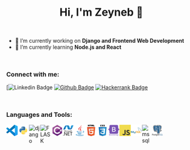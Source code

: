 
<h1 align="center">Hi, I'm Zeyneb 👋</h1>

<br />

- 🔭 I’m currently working on **Django and Frontend Web Development**
- 🌱 I’m currently learning **Node.js and React**  

<br />

<h3 align="left">Connect with me:</h3>

[![Linkedin Badge](https://www.linkedin.com/in/zeynep-esra-%C3%B6zt%C3%BCrk-aab75b1a2/)   [![Github Badge](https://img.shields.io/badge/GitHub-100000?style=for-the-badge&logo=github&logoColor=white)](https://github.com/zeynebesra/)   [![Hackerrank Badge](https://img.shields.io/badge/-Hackerrank-2EC866?style=for-the-badge&logo=HackerRank&logoColor=white)](https://www.hackerrank.com/zeynebesraozturk) 

<br />

<h3 align="left">Languages and Tools:</h3>

<img align="left" alt="Visual Studio Code" width="30px" src="https://raw.githubusercontent.com/github/explore/80688e429a7d4ef2fca1e82350fe8e3517d3494d/topics/visual-studio-code/visual-studio-code.png" />

<img align="left" alt="Python" width="30px" src="https://raw.githubusercontent.com/github/explore/cebd63002168a05a6a642f309227eefeccd92950/topics/python/python.png" />

<img align="left" alt="django" width="30px" src="https://avatars.githubusercontent.com/u/27804?s=200&v=4" />

<img align="left" alt="FLASK" width="30px" src="https://banner2.cleanpng.com/20180508/qyw/kisspng-flask-python-web-framework-web-application-tutoria-5af1dbb70b6430.1030595115257998630467.jpg" />

<img align="left" alt="csharp" width="30px" src="https://raw.githubusercontent.com/devicons/devicon/master/icons/csharp/csharp-original.svg"  />

<img align="left" alt="dotnet" width="30px" src="https://raw.githubusercontent.com/devicons/devicon/master/icons/dot-net/dot-net-original-wordmark.svg" />

 <img align="left" src="https://raw.githubusercontent.com/devicons/devicon/master/icons/java/java-original.svg" alt="java" width="30px" />

<img align="left" alt="HTML5" width="30px" src="https://raw.githubusercontent.com/github/explore/80688e429a7d4ef2fca1e82350fe8e3517d3494d/topics/html/html.png" />

<img align="left" alt="CSS3" width="30px" src="https://raw.githubusercontent.com/github/explore/80688e429a7d4ef2fca1e82350fe8e3517d3494d/topics/css/css.png" />

<img align="left" alt="bootstrap" width="30px" src="https://raw.githubusercontent.com/devicons/devicon/master/icons/bootstrap/bootstrap-plain-wordmark.svg" />

<img align="left" alt="JavaScript" width="30px" src="https://raw.githubusercontent.com/github/explore/80688e429a7d4ef2fca1e82350fe8e3517d3494d/topics/javascript/javascript.png" />

<img align="left"  width="30px" src="https://raw.githubusercontent.com/devicons/devicon/master/icons/mysql/mysql-original-wordmark.svg" alt="mysql"  />
 <img align="left" src="https://www.svgrepo.com/show/303229/microsoft-sql-server-logo.svg" alt="mssql" width="26px"/>

<img align="left"  width="30px" src="https://raw.githubusercontent.com/devicons/devicon/master/icons/postgresql/postgresql-original-wordmark.svg" alt="postgresql"  />







<!-- Languages and Tools link -->





